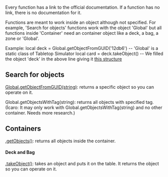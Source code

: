 Every function has a link to the official documentation. If a function has no link, there is no documentation for it.

Functions are meant to work inside an object although not specified. For example, 'Search for objects' functions work with the object 'Global' but all functions inside 'Container' need an container object like a deck, a bag, a zone or 'Global'. 

Example:
local deck = Global.getObjectFromGUID('12db6') -- 'Global' is a static class of Tabletop Simulator
local card = deck.takeObject() -- We filled the object 'deck' in the above line giving it [this structure](https://api.tabletopsimulator.com/object/)

## Search for objects
[Global.getObjectFromGUID(string)](https://api.tabletopsimulator.com/base/#getobjectfromguid): returns a specific object so you can operate on it.

Global.getObjectsWithTag(string): returns all objects with specified tag. (Ícaro: It may only work with Global.getObjectsWithTag(string) and no other container. Needs more research.)

## Containers
[.getObjects()](https://api.tabletopsimulator.com/object/#getobjects): returns all objects inside the container.

#### Deck and Bag
[.takeObject()](https://api.tabletopsimulator.com/object/#takeobject): takes an object and puts it on the table. It returns the object so you can operate on it.
